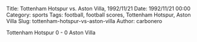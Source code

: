 Title: Tottenham Hotspur vs. Aston Villa, 1992/11/21
Date: 1992/11/21 00:00
Category: sports
Tags: football, football scores, Tottenham Hotspur, Aston Villa
Slug: tottenham-hotspur-vs-aston-villa
Author: carbonero


Tottenham Hotspur 0 - 0 Aston Villa
